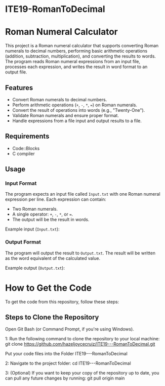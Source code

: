 # ITE19-RomanToDecimal

# Roman Numeral Calculator

This project is a Roman numeral calculator that supports converting Roman numerals to decimal numbers, performing basic arithmetic operations (addition, subtraction, multiplication), and converting the results to words. The program reads Roman numeral expressions from an input file, processes each expression, and writes the result in word format to an output file.

## Features

- Convert Roman numerals to decimal numbers.
- Perform arithmetic operations (`+`, `-`, `*`, `=`) on Roman numerals.
- Convert the result of operations into words (e.g., "Twenty-One").
- Validate Roman numerals and ensure proper format.
- Handle expressions from a file input and output results to a file.

## Requirements

- Code::Blocks
- C compiler

## Usage

### Input Format

The program expects an input file called `Input.txt` with one Roman numeral expression per line. Each expression can contain:

- Two Roman numerals.
- A single operator: `+`, `-`, `*`, or `=`.
- The output will be the result in words.

Example input (`Input.txt`):


### Output Format

The program will output the result to `Output.txt`. The result will be written as the word equivalent of the calculated value.

Example output (`Output.txt`):

# How to Get the Code
To get the code from this repository, follow these steps:

## Steps to Clone the Repository
Open Git Bash (or Command Prompt, if you're using Windows).

1: Run the following command to clone the repository to your local machine:
git clone https://github.com/hazeljoycecruiz/ITE19---RomanToDecimal.git

Put your code files into the Folder ITE19---RomanToDecimal

2: Navigate to the project folder: 
cd ITE19---RomanToDecimal

3: (Optional) If you want to keep your copy of the repository up to date, you can pull any future changes by running:
git pull origin main
